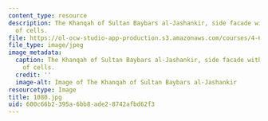 ```yaml
---
content_type: resource
description: The Khanqah of Sultan Baybars al-Jashankir, side facade with three levels
  of cells.
file: https://ol-ocw-studio-app-production.s3.amazonaws.com/courses/4-614-religious-architecture-and-islamic-cultures-fall-2002/600c66b2395a6bb8ade28742afbd62f3_1080.jpg
file_type: image/jpeg
image_metadata:
  caption: The Khanqah of Sultan Baybars al-Jashankir, side facade with three levels
    of cells.
  credit: ''
  image-alt: Image of The Khanqah of Sultan Baybars al-Jashankir
resourcetype: Image
title: 1080.jpg
uid: 600c66b2-395a-6bb8-ade2-8742afbd62f3
---
```

